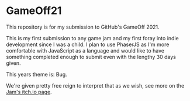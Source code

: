 # GameOff21

This repository is for my submission to GitHub's GameOff 2021.

This is my first submission to any game jam and my first foray into indie development since I was a child. I plan to use PhaserJS as I'm more comfortable with JavaScript as a language and would like to have something completed enough to submit even with the lengthy 30 days given.

This years theme is: Bug.

We're given pretty free reign to interpret that as we wish, see more on the [Jam's itch.io page](https://itch.io/jam/game-off-2021).
